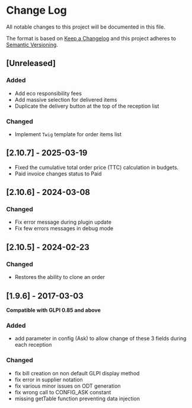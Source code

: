 # Change Log

All notable changes to this project will be documented in this file.

The format is based on [Keep a Changelog](http://keepachangelog.com/)
and this project adheres to [Semantic Versioning](http://semver.org/).

## [Unreleased]

### Added

- Add eco responsibility fees
- Add massive selection for delivered items
- Duplicate the delivery button at the top of the reception list

### Changed

- Implement `Twig` template for order items list

## [2.10.7] - 2025-03-19

- Fixed the cumulative total order price (TTC) calculation in budgets.
- Paid invoice changes status to Paid

## [2.10.6] - 2024-03-08

### Changed

- Fix error message during plugin update
- Fix few errors messages in debug mode


## [2.10.5] - 2024-02-23

### Changed

- Restores the ability to clone an order


## [1.9.6] - 2017-03-03

**Compatible with GLPI 0.85 and above**

### Added

- add parameter in config (Ask) to allow change of these 3 fields during each reception

### Changed

- fix bill creation on non default GLPI display method
- fix error in supplier notation
- fix various minor issues on ODT generation
- fix wrong call to CONFIG_ASK constant
- missing getTable function preventing data injection
